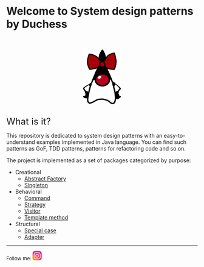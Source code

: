 # Welcome to System design patterns by Duchess
<br/>
<p align="center">
<img src="assets/images/Duchess.png" width="100" align="middle"></img>
</p>
<br/>
<font size="5">What is it?</font>

<p>This repository is dedicated to system design patterns with an easy-to-understand 
examples implemented in Java language. You can find such patterns as GoF, TDD patterns, 
patterns for refactoring code and so on.</p>
<p>The project is implemented as a set of packages categorized by purpose:</p>

* Creational
  * [Abstract Factory](src/main/java/tech/println/creational/abstract/factory/README.md) 
  * [Singleton](src/main/java/tech/println/creational/singleton/README.md) 
* Behavioral
  * [Command](src/main/java/tech/println/behavioral/command/README.md)
  * [Strategy](src/main/java/tech/println/behavioral/strategy/README.md)
  * [Visitor](src/main/java/tech/println/behavioral/visitor/README.md)
  * [Template method](src/main/java/tech/println/behavioral/template/method/README.md)
* Structural
  * [Special case](src/main/java/tech/println/structural/case_special/README.md)
  * [Adapter](src/main/java/tech/println/structural/adapter/README.md)

---
<font size="2">Follow me: </font> [<img src="assets/images/instagram.png" width="24">](https://instagram.com/software.pattern)








